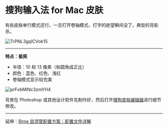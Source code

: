 # 搜狗输入法 for Mac 皮肤

有些皮肤单行模式还行，一旦打开卷轴模式，打字的欲望瞬间没了，典型的背影杀。

![TrPNL3gqlCVok15](https://i.loli.net/2021/03/03/TrPNL3gqlCVok15.png)

---

**特点：极简**

* 半径：10 和 13 像素（和圆角成正比）
* 颜色：蓝色、红色、浅红
* 卷轴模式显示较完美

![prFvbMlNc3zmYH4](https://i.loli.net/2021/03/03/prFvbMlNc3zmYH4.png)

背景在 Photoshop 或其他设计软件先制作好，然后打开[搜狗皮肤编辑器](https://pinyin.sogou.com/mac/softdown.php?r=skineditor)进行细节修改。

---

延伸：[Rime 鼠须管配置方案｜配置文件详解](https://github.com/liuour/rime)

